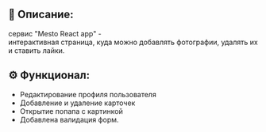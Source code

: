 ## 📖 Описание:
сервис "Mesto React app" -<br />
интерактивная страница, куда можно добавлять фотографии, удалять их и ставить лайки. 


## ⚙️ Функционал:

* Редактирование профиля пользователя
* Добавление и удаление карточек
* Открытие попапа с картинкой
* Добавлена валидация форм.



